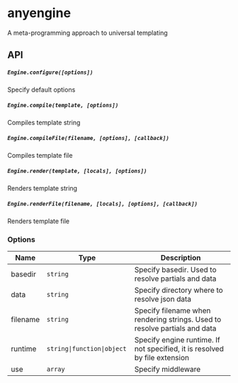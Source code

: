 # anyengine

A meta-programming approach to universal templating


## API

##### `Engine.configure([options])`

Specify default options

##### `Engine.compile(template, [options])`

Compiles template string

##### `Engine.compileFile(filename, [options], [callback])`

Compiles template file

##### `Engine.render(template, [locals], [options])`

Renders template string

##### `Engine.renderFile(filename, [locals], [options], [callback])`

Renders template file

### Options

| Name            | Type            | Description
|-----------------|-----------------|------------------------------------------------|
| basedir         | `string`          | Specify basedir. Used to resolve partials and data
| data            | `string`          | Specify directory where to resolve json data
| filename        | `string`          | Specify filename when rendering strings. Used to resolve partials and data
| runtime         | <code>string&#124;function&#124;object </code>         | Specify engine runtime. If not specified, it is resolved by file extension
| use             | `array`           | Specify middleware
